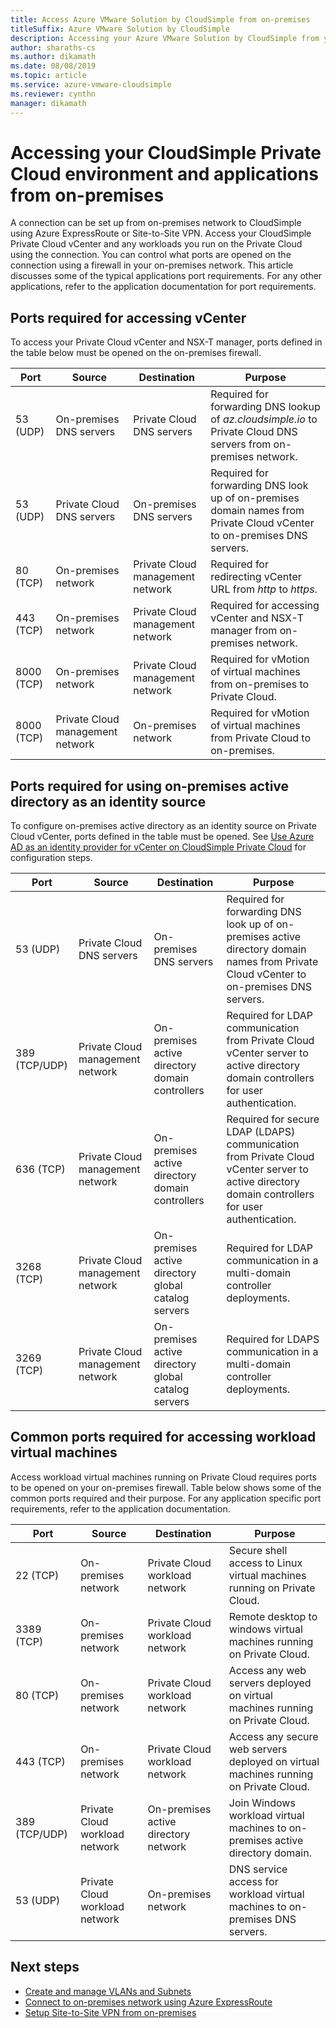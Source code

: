 ```yaml
---
title: Access Azure VMware Solution by CloudSimple from on-premises 
titleSuffix: Azure VMware Solution by CloudSimple
description: Accessing your Azure VMware Solution by CloudSimple from your on-premises network through a firewall
author: sharaths-cs 
ms.author: dikamath 
ms.date: 08/08/2019 
ms.topic: article 
ms.service: azure-vmware-cloudsimple 
ms.reviewer: cynthn 
manager: dikamath 
---
```


# Accessing your CloudSimple Private Cloud environment and applications from on-premises

A connection can be set up from on-premises network to CloudSimple using Azure ExpressRoute or Site-to-Site VPN.  Access your CloudSimple Private Cloud vCenter and any workloads you run on the Private Cloud using the connection.  You can control what ports are opened on the connection using a firewall in your on-premises network.  This article discusses some of the typical applications port requirements.  For any other applications, refer to the application documentation for port requirements.

## Ports required for accessing vCenter

To access your Private Cloud vCenter and NSX-T manager, ports defined in the table below must be opened on the on-premises firewall.  

| Port       | Source                           | Destination                      | Purpose                                                                                                                |
|------------|----------------------------------|----------------------------------|------------------------------------------------------------------------------------------------------------------------|
| 53 (UDP)   | On-premises DNS servers          | Private Cloud DNS servers        | Required for forwarding DNS lookup of *az.cloudsimple.io* to Private Cloud DNS servers from on-premises network.       |
| 53 (UDP)   | Private Cloud DNS servers        | On-premises DNS servers          | Required for forwarding DNS look up of on-premises domain names from Private Cloud vCenter to on-premises DNS servers. |
| 80 (TCP)   | On-premises network              | Private Cloud management network | Required for redirecting vCenter URL from *http* to *https*.                                                           |
| 443 (TCP)  | On-premises network              | Private Cloud management network | Required for accessing vCenter and NSX-T manager from on-premises network.                                             |
| 8000 (TCP) | On-premises network              | Private Cloud management network | Required for vMotion of virtual machines from on-premises to Private Cloud.                                            |
| 8000 (TCP) | Private Cloud management network | On-premises network              | Required for vMotion of virtual machines from Private Cloud to on-premises.                                            |

## Ports required for using on-premises active directory as an identity source

To configure on-premises active directory as an identity source on Private Cloud vCenter, ports defined in the table must be opened.  See [Use Azure AD as an identity provider for vCenter on CloudSimple Private Cloud](./azure-ad.md) for configuration steps.

| Port         | Source                           | Destination                                         | Purpose                                                                                                                                          |
|--------------|----------------------------------|-----------------------------------------------------|--------------------------------------------------------------------------------------------------------------------------------------------------|
| 53 (UDP)      | Private Cloud DNS servers        | On-premises DNS servers                             | Required for forwarding DNS look up of on-premises active directory domain names from Private Cloud vCenter to on-premises DNS servers.          |
| 389 (TCP/UDP) | Private Cloud management network | On-premises active directory domain controllers     | Required for LDAP communication from Private Cloud vCenter server to active directory domain controllers for user authentication.                |
| 636 (TCP)     | Private Cloud management network | On-premises active directory domain controllers     | Required for secure LDAP (LDAPS) communication from Private Cloud vCenter server to active directory domain controllers for user authentication. |
| 3268 (TCP)    | Private Cloud management network | On-premises active directory global catalog servers | Required for LDAP communication in a multi-domain controller deployments.                                                                        |
| 3269 (TCP)    | Private Cloud management network | On-premises active directory global catalog servers | Required for LDAPS communication in a multi-domain controller deployments.                                                                       |

## Common ports required for accessing workload virtual machines

Access workload virtual machines running on Private Cloud requires ports to be opened on your on-premises firewall.  Table below shows some of the common ports required and their purpose.  For any application specific port requirements, refer to the application documentation.

| Port         | Source                         | Destination                          | Purpose                                                                              |
|--------------|--------------------------------|--------------------------------------|--------------------------------------------------------------------------------------|
| 22 (TCP)      | On-premises network            | Private Cloud workload network       | Secure shell access to Linux virtual machines running on Private Cloud.              |
| 3389 (TCP)    | On-premises network            | Private Cloud workload network       | Remote desktop to windows virtual machines running on Private Cloud.                 |
| 80 (TCP)      | On-premises network            | Private Cloud workload network       | Access any web servers deployed on virtual machines running on Private Cloud.        |
| 443 (TCP)     | On-premises network            | Private Cloud workload network       | Access any secure web servers deployed on virtual machines running on Private Cloud. |
| 389 (TCP/UDP) | Private Cloud workload network | On-premises active directory network | Join Windows workload virtual machines to on-premises active directory domain.       |
| 53 (UDP)      | Private Cloud workload network | On-premises network                  | DNS service access for workload virtual machines to on-premises DNS servers.         |

## Next steps

* [Create and manage VLANs and Subnets](./create-vlan-subnet.md)
* [Connect to on-premises network using Azure ExpressRoute](./on-premises-connection.md)
* [Setup Site-to-Site VPN from on-premises](./vpn-gateway.md)
